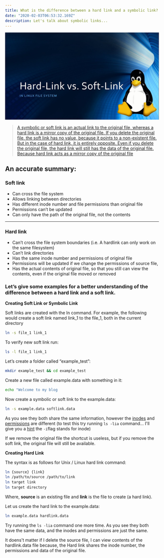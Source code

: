```yaml
---
title: What is the difference between a hard link and a symbolic link?
date: "2020-02-03T06:53:32.169Z"
description: Let's talk about symbolic links...
---
```


![Linux](./linux.png)

> [A symbolic or soft link is an actual link to the original file, whereas a hard link is a mirror copy of the original file. If you delete the original file, the soft link has no value, because it points to a non-existent file. But in the case of hard link, it is entirely opposite. Even if you delete the original file, the hard link will still has the data of the original file. Because hard link acts as a mirror copy of the original file](https://ostechnix.com/explaining-soft-link-and-hard-link-in-linux-with-examples/)

## An accurate summary:

### Soft link

- Can cross the file system
- Allows linking between directories
- Has different inode number and file permissions than original file
- Permissions can’t be updated
- Can only have the path of the original file, not the contents

---

### Hard link

- Can’t cross the file system boundaries (i.e. A hardlink can only work on the same filesystem)
- Can’t link directories
- Has the same inode number and permissions of original file
- Permissions will be updated if we change the permissions of source file,
- Has the actual contents of original file, so that you still can view the contents, even if the original file moved or removed

### Let’s give some examples for a better understanding of the difference between a hard link and a soft link.

**Creating Soft Link or Symbolic Link**

Soft links are created with the ln command. For example, the following would create a soft link named link_1 to the file_1, both in the current directory

```bash
ln -s file_1 link_1
```

To verify new soft link run:

```bash
ls -l file_1 link_1
```

Let’s create a folder called “example_test”:

```bash
mkdir example_test && cd example_test
```

Create a new file called example.data with something in it:

```bash
echo "Welcome to my blog
```

Now create a symbolic or soft link to the example.data:

```bash
ln -s example.data softlink.data
```

As you see they both share the same information, however the [inodes](https://www.howtogeek.com/465350/everything-you-ever-wanted-to-know-about-inodes-on-linux/) and [permissions](http://linuxcommand.org/lc3_lts0090.php) are different (to test this try running `ls -lia` command... I'll give you a [hint](https://detailed.wordpress.com/2017/10/28/understanding-ls-command-output/) the `-i`flag stands for inode)

If we remove the original file the shortcut is useless, but if you remove the soft link, the original file will still be available.

**Creating Hard Link**

The syntax is as follows for Unix / Linux hard link command:

```bash
ln {source} {link}
ln /path/to/source /path/to/link
ln target link
ln target directory
```

Where, **source** is an existing file and **link** is the file to create (a hard link).

Let us create the hard link to the example.data:

```bash
ln example.data hardlink.data
```

Try running the `ls -lia` command one more time. As you see they both have the same data, and the inodes and permissions are just the same.

It doens't matter if I delete the source file, I can view contents of the hardlink.data file because, the Hard link shares the inode number, the permissions and data of the original file.
